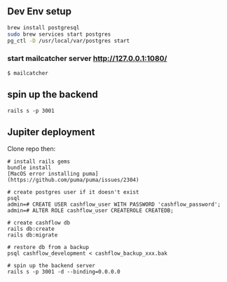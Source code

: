 ## Dev Env setup

```sh
brew install postgresql
sudo brew services start postgres
pg_ctl -D /usr/local/var/postgres start
```

### start mailcatcher server http://127.0.0.1:1080/

```
$ mailcatcher
```

## spin up the backend

```
rails s -p 3001
```

## Jupiter deployment

Clone repo then:

```
# install rails gems
bundle install
[MacOS error installing puma](https://github.com/puma/puma/issues/2304)

# create postgres user if it doesn't exist
psql
admin=# CREATE USER cashflow_user WITH PASSWORD 'cashflow_password';
admin=# ALTER ROLE cashflow_user CREATEROLE CREATEDB;

# create cashflow db
rails db:create
rails db:migrate

# restore db from a backup
psql cashflow_development < cashflow_backup_xxx.bak

# spin up the backend server
rails s -p 3001 -d --binding=0.0.0.0
```
